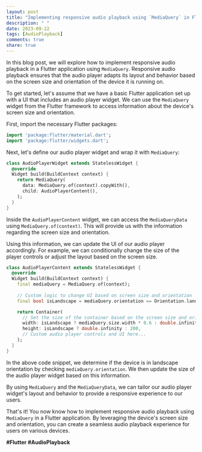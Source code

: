 ```yaml
---
layout: post
title: "Implementing responsive audio playback using `MediaQuery` in Flutter"
description: " "
date: 2023-09-22
tags: [AudioPlayback]
comments: true
share: true
---
```


In this blog post, we will explore how to implement responsive audio playback in a Flutter application using `MediaQuery`. Responsive audio playback ensures that the audio player adapts its layout and behavior based on the screen size and orientation of the device it is running on.

To get started, let's assume that we have a basic Flutter application set up with a UI that includes an audio player widget. We can use the `MediaQuery` widget from the Flutter framework to access information about the device's screen size and orientation.

First, import the necessary Flutter packages:
```dart
import 'package:flutter/material.dart';
import 'package:flutter/widgets.dart';
```

Next, let's define our audio player widget and wrap it with `MediaQuery`:
```dart
class AudioPlayerWidget extends StatelessWidget {
  @override
  Widget build(BuildContext context) {
    return MediaQuery(
      data: MediaQuery.of(context).copyWith(),
      child: AudioPlayerContent(),
    );
  }
}
```

Inside the `AudioPlayerContent` widget, we can access the `MediaQueryData` using `MediaQuery.of(context)`. This will provide us with the information regarding the screen size and orientation.

Using this information, we can update the UI of our audio player accordingly. For example, we can conditionally change the size of the player controls or adjust the layout based on the screen size.

```dart
class AudioPlayerContent extends StatelessWidget {
  @override
  Widget build(BuildContext context) {
    final mediaQuery = MediaQuery.of(context);
    
    // Custom logic to change UI based on screen size and orientation
    final bool isLandscape = mediaQuery.orientation == Orientation.landscape;

    return Container(
      // Set the size of the container based on the screen size and orientation
      width: isLandscape ? mediaQuery.size.width * 0.6 : double.infinity,
      height: isLandscape ? double.infinity : 200,
      // Custom audio player controls and UI here...
    );
  }
}
```

In the above code snippet, we determine if the device is in landscape orientation by checking `mediaQuery.orientation`. We then update the size of the audio player widget based on this information.

By using `MediaQuery` and the `MediaQueryData`, we can tailor our audio player widget's layout and behavior to provide a responsive experience to our users.

That's it! You now know how to implement responsive audio playback using `MediaQuery` in a Flutter application. By leveraging the device's screen size and orientation, you can create a seamless audio playback experience for users on various devices.

**#Flutter #AudioPlayback**